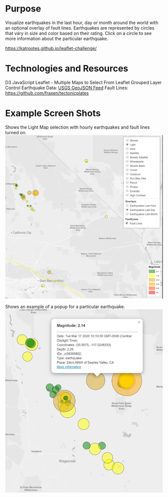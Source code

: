 # Purpose
Visualize earthquakes in the last hour, day or month around the world with an optional overlay of fault lines. Earthquakes are represented by circles that vary in size and color based on their rating.  Click on a circle to see more information about the particular earthquake.

https://katrootes.github.io/leaflet-challenge/


# Technologies and Resources
D3
JavaScript
Leaflet - Multiple Maps to Select From
Leaflet Grouped Layer Control
Earthquake Data:  [USGS GeoJSON Feed](http://earthquake.usgs.gov/earthquakes/feed/v1.0/geojson.php)
Fault Lines:  <https://github.com/fraxen/tectonicplates>

# Example Screen Shots
Shows the Light Map selection with hourly earthquakes and fault lines turned on.
![Map](https://github.com/KatRootes/leaflet-challenge/blob/master/ScreenShot2.PNG)

Shows an example of a popup for a particular earthquake.
![Information](https://github.com/KatRootes/leaflet-challenge/blob/master/Capture.PNG)